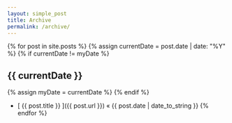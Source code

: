 ```yaml
---
layout: simple_post
title: Archive
permalink: /archive/
---
```


{% for post in site.posts %}
  {% assign currentDate = post.date | date: "%Y" %}
  {% if currentDate != myDate %}
  <h2>{{ currentDate }}</h2>
  {% assign myDate = currentDate %}
  {% endif %}

  * [ {{ post.title }} ]({{ post.url }}) &laquo; {{ post.date | date_to_string }}
{% endfor %}
